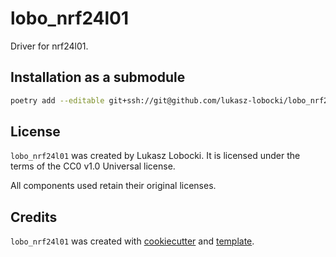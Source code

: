 # lobo_nrf24l01

Driver for nrf24l01.

## Installation as a submodule

```bash
poetry add --editable git+ssh://git@github.com/lukasz-lobocki/lobo_nrf24l01.git
```

## License

`lobo_nrf24l01` was created by Lukasz Lobocki. It is licensed under the terms of the CC0 v1.0 Universal license.

All components used retain their original licenses.

## Credits

`lobo_nrf24l01` was created with [cookiecutter](https://cookiecutter.readthedocs.io/en/latest/) and [template](https://github.com/lukasz-lobocki/py-pkgs-cookiecutter).

